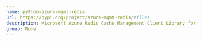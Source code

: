 ```yaml
---
name: python-azure-mgmt-redis
url: https://pypi.org/project/azure-mgmt-redis/#files
description: Microsoft Azure Redis Cache Management Client Library for Python.
group: None
---
```

